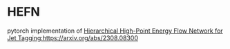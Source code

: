 # HEFN

pytorch implementation of [Hierarchical High-Point Energy Flow Network for Jet Tagging:](https://arxiv.org/abs/2308.08300)https://arxiv.org/abs/2308.08300 
